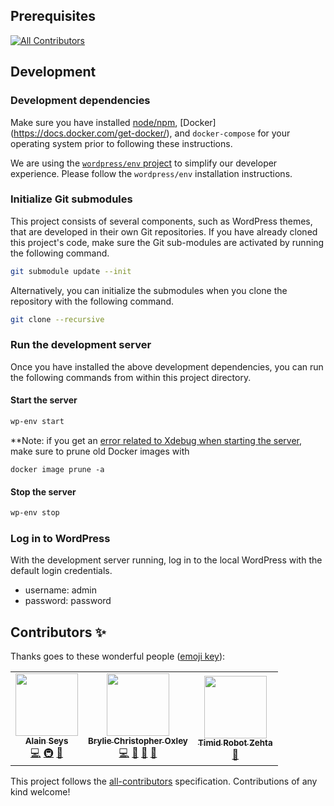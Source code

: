 ## Prerequisites
<!-- ALL-CONTRIBUTORS-BADGE:START - Do not remove or modify this section -->
[![All Contributors](https://img.shields.io/badge/all_contributors-3-orange.svg?style=flat-square)](#contributors-)
<!-- ALL-CONTRIBUTORS-BADGE:END -->

## Development

### Development dependencies
Make sure you have installed [node/npm](https://docs.npmjs.com/downloading-and-installing-node-js-and-npm), [Docker]
(https://docs.docker.com/get-docker/), and `docker-compose` for your operating system prior to following these instructions.

We are using the [`wordpress/env` project](https://developer.wordpress.org/block-editor/reference-guides/packages/packages-env/) to simplify our developer experience. Please follow the `wordpress/env` installation instructions.


### Initialize Git submodules

This project consists of several components, such as WordPress themes, that are developed in their own Git repositories. If you have already cloned this project's code, make sure the Git sub-modules are activated by running the following command.

```sh
git submodule update --init
```

Alternatively, you can initialize the submodules when you clone the repository with the following command.

```sh
git clone --recursive
```

### Run the development server

Once you have installed the above development dependencies, you can run the following commands from within this project directory.

#### Start the server

```sh
wp-env start
```

**Note: if you get an [error related to Xdebug when starting the server](https://github.com/WordPress/gutenberg/issues/34320), make sure to prune old Docker images with

```
docker image prune -a
```

#### Stop the server

```sh
wp-env stop
```

### Log in to WordPress

With the development server running, log in to the local WordPress with the default login credentials.

- username: admin
- password: password

## Contributors ✨

Thanks goes to these wonderful people ([emoji key](https://allcontributors.org/docs/en/emoji-key)):

<!-- ALL-CONTRIBUTORS-LIST:START - Do not remove or modify this section -->
<!-- prettier-ignore-start -->
<!-- markdownlint-disable -->
<table>
  <tr>
    <td align="center"><a href="http://www.epacking.be"><img src="https://avatars.githubusercontent.com/u/19891785?v=4?s=100" width="100px;" alt=""/><br /><sub><b>Alain Seys</b></sub></a><br /><a href="https://github.com/creativecommons/project_creativecommons.org/commits?author=alainseys" title="Code">💻</a> <a href="#infra-alainseys" title="Infrastructure (Hosting, Build-Tools, etc)">🚇</a> <a href="https://github.com/creativecommons/project_creativecommons.org/commits?author=alainseys" title="Documentation">📖</a></td>
    <td align="center"><a href="http://linkedin.com/in/brylie-christopher-oxley/"><img src="https://avatars.githubusercontent.com/u/17307?v=4?s=100" width="100px;" alt=""/><br /><sub><b>Brylie Christopher Oxley</b></sub></a><br /><a href="https://github.com/creativecommons/project_creativecommons.org/commits?author=brylie" title="Code">💻</a> <a href="https://github.com/creativecommons/project_creativecommons.org/pulls?q=is%3Apr+reviewed-by%3Abrylie" title="Reviewed Pull Requests">👀</a> <a href="https://github.com/creativecommons/project_creativecommons.org/issues?q=author%3Abrylie" title="Bug reports">🐛</a> <a href="https://github.com/creativecommons/project_creativecommons.org/commits?author=brylie" title="Documentation">📖</a></td>
    <td align="center"><a href="https://zehta.me/"><img src="https://avatars.githubusercontent.com/u/691322?v=4?s=100" width="100px;" alt=""/><br /><sub><b>Timid Robot Zehta</b></sub></a><br /><a href="https://github.com/creativecommons/project_creativecommons.org/pulls?q=is%3Apr+reviewed-by%3ATimidRobot" title="Reviewed Pull Requests">👀</a></td>
  </tr>
</table>

<!-- markdownlint-restore -->
<!-- prettier-ignore-end -->

<!-- ALL-CONTRIBUTORS-LIST:END -->

This project follows the [all-contributors](https://github.com/all-contributors/all-contributors) specification. Contributions of any kind welcome!